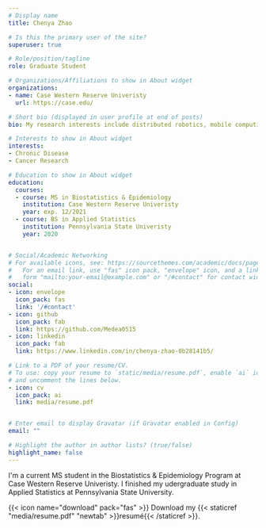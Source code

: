 ```yaml
---
# Display name
title: Chenya Zhao

# Is this the primary user of the site?
superuser: true

# Role/position/tagline
role: Graduate Student

# Organizations/Affiliations to show in About widget
organizations:
- name: Case Western Reserve Univeristy
  url: https://case.edu/

# Short bio (displayed in user profile at end of posts)
bio: My research interests include distributed robotics, mobile computing and programmable matter.

# Interests to show in About widget
interests:
- Chronic Disease
- Cancer Research

# Education to show in About widget
education:
  courses:
  - course: MS in Biostatistics & Epidemiology
    institution: Case Western Reserve Univeristy
    year: exp. 12/2021
  - course: BS in Applied Statistics
    institution: Pennsylvania State Univeristy
    year: 2020


# Social/Academic Networking
# For available icons, see: https://sourcethemes.com/academic/docs/page-builder/#icons
#   For an email link, use "fas" icon pack, "envelope" icon, and a link in the
#   form "mailto:your-email@example.com" or "/#contact" for contact widget.
social:
- icon: envelope
  icon_pack: fas
  link: '/#contact'
- icon: github
  icon_pack: fab
  link: https://github.com/Medea0515
- icon: linkedin
  icon_pack: fab
  link: https://www.linkedin.com/in/chenya-zhao-0b28141b5/

# Link to a PDF of your resume/CV.
# To use: copy your resume to `static/media/resume.pdf`, enable `ai` icons in `params.toml`, 
# and uncomment the lines below.
- icon: cv
  icon_pack: ai
  link: media/resume.pdf


# Enter email to display Gravatar (if Gravatar enabled in Config)
email: ""

# Highlight the author in author lists? (true/false)
highlight_name: false
---
```


I'm a current MS student in the Biostatistics & Epidemiology Program at Case Western Reserve Univeristy. I finished my udergraduate study in Applied Statistics at Pennsylvania State University.

{{< icon name="download" pack="fas" >}} Download my {{< staticref "media/resume.pdf" "newtab" >}}resumé{{< /staticref >}}.
